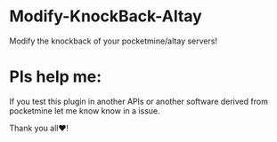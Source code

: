 # Modify-KnockBack-Altay
Modify the knockback of your pocketmine/altay servers!

# Pls help me:
If you test this plugin in another APIs or another software derived from pocketmine let me know know in a issue. 

Thank you all♥!
